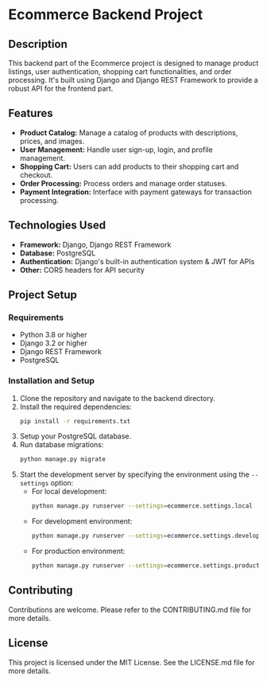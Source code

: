# Ecommerce Backend Project

## Description
This backend part of the Ecommerce project is designed to manage product listings, user authentication, shopping cart functionalities, and order processing. It's built using Django and Django REST Framework to provide a robust API for the frontend part.

## Features
- **Product Catalog:** Manage a catalog of products with descriptions, prices, and images.
- **User Management:** Handle user sign-up, login, and profile management.
- **Shopping Cart:** Users can add products to their shopping cart and checkout.
- **Order Processing:** Process orders and manage order statuses.
- **Payment Integration:** Interface with payment gateways for transaction processing.

## Technologies Used
- **Framework:** Django, Django REST Framework
- **Database:** PostgreSQL
- **Authentication:** Django's built-in authentication system & JWT for APIs
- **Other:** CORS headers for API security

## Project Setup

### Requirements
- Python 3.8 or higher
- Django 3.2 or higher
- Django REST Framework
- PostgreSQL

### Installation and Setup

1. Clone the repository and navigate to the backend directory.
2. Install the required dependencies:
   ```bash
   pip install -r requirements.txt
   ```
3. Setup your PostgreSQL database.
4. Run database migrations:
   ```bash
   python manage.py migrate
   ```
5. Start the development server by specifying the environment using the `--settings` option:
   - For local development:
     ```bash
     python manage.py runserver --settings=ecommerce.settings.local
     ```
   - For development environment:
     ```bash
     python manage.py runserver --settings=ecommerce.settings.development
     ```
   - For production environment:
     ```bash
     python manage.py runserver --settings=ecommerce.settings.production
     ```

## Contributing
Contributions are welcome. Please refer to the CONTRIBUTING.md file for more details.

## License
This project is licensed under the MIT License. See the LICENSE.md file for more details.